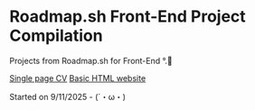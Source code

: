 # Roadmap.sh Front-End Project Compilation
Projects from Roadmap.sh for Front-End ͏͏͏°.🍥

<a href="https://roadmap.sh/projects/single-page-cv"> Single page CV</a>
<a href="https://roadmap.sh/projects/basic-html-website">Basic HTML website</a>


Started on 9/11/2025 - (´・ω・)
